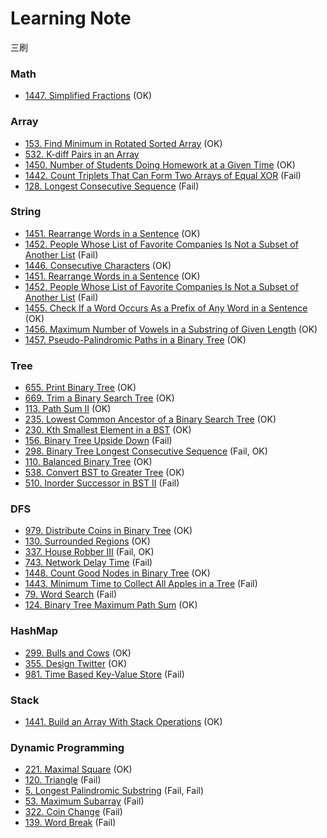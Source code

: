 # Learning Note
三刷


### Math
- [1447. Simplified Fractions](problem/1447.md) (OK)

### Array
- [153. Find Minimum in Rotated Sorted Array](problem/153.md) (OK)
- [532. K-diff Pairs in an Array](problem/532.md) 
- [1450. Number of Students Doing Homework at a Given Time](problem/1450.md) (OK)
- [1442. Count Triplets That Can Form Two Arrays of Equal XOR](problem/1442.md) (Fail)
- [128. Longest Consecutive Sequence](problem/128.md) (Fail)

### String
- [1451. Rearrange Words in a Sentence](problem/1451.md) (OK)
- [1452. People Whose List of Favorite Companies Is Not a Subset of Another List](problem/1452.md) (Fail)
- [1446. Consecutive Characters](problem/1446.md) (OK)
- [1451. Rearrange Words in a Sentence](problem/1451.md) (OK)
- [1452. People Whose List of Favorite Companies Is Not a Subset of Another List](problem/1452.md) (Fail)
- [1455. Check If a Word Occurs As a Prefix of Any Word in a Sentence](problem/1455.md) (OK)
- [1456. Maximum Number of Vowels in a Substring of Given Length](problem/1456.md) (OK)
- [1457. Pseudo-Palindromic Paths in a Binary Tree](problem/1457.md) (OK)


### Tree
- [655. Print Binary Tree](problem/655.md) (OK)
- [669. Trim a Binary Search Tree](problem/669.md) (OK)
- [113. Path Sum II](problem/113.md) (OK)
- [235. Lowest Common Ancestor of a Binary Search Tree](problem/235.md) (OK)
- [230. Kth Smallest Element in a BST](problem/230.md) (OK)
- [156. Binary Tree Upside Down](problem/156.md) (Fail)
- [298. Binary Tree Longest Consecutive Sequence](problem/298.md) (Fail, OK)
- [110. Balanced Binary Tree](problem/110.md) (OK)
- [538. Convert BST to Greater Tree](problem/538.md) (OK)
- [510. Inorder Successor in BST II](problem/510.md) (Fail)

### DFS
- [979. Distribute Coins in Binary Tree](problem/979.md) (OK)
- [130. Surrounded Regions](problem/130.md) (OK)
- [337. House Robber III](problem/337.md) (Fail, OK)
- [743. Network Delay Time](problem/743.md) (Fail)
- [1448. Count Good Nodes in Binary Tree](problem/1448.md) (OK)
- [1443. Minimum Time to Collect All Apples in a Tree](problem/1443.md) (Fail)
- [79. Word Search](problem/79.md) (Fail)
- [124. Binary Tree Maximum Path Sum](problem/124.md) (OK)

### HashMap
- [299. Bulls and Cows](problem/299.md) (OK)
- [355. Design Twitter](problem/355.md) (OK)
- [981. Time Based Key-Value Store](problem/981.md) (Fail)

### Stack
- [1441. Build an Array With Stack Operations](problem/1441.md) (OK)

### Dynamic Programming
- [221. Maximal Square](problem/221.md) (OK)
- [120. Triangle](problem/120.md) (Fail)
- [5. Longest Palindromic Substring](problem/5.md) (Fail, Fail)
- [53. Maximum Subarray](problem/53.md) (Fail)
- [322. Coin Change](problem/322.md) (Fail)
- [139. Word Break](problem/139.md) (Fail)

